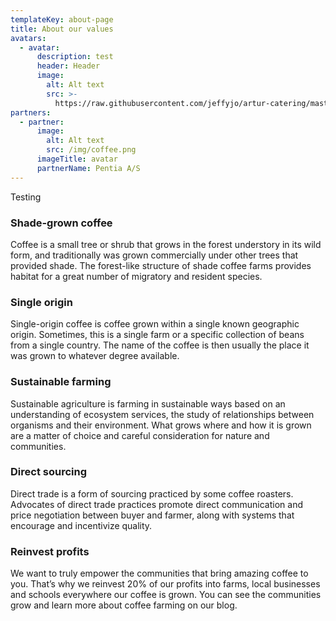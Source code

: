 ```yaml
---
templateKey: about-page
title: About our values
avatars:
  - avatar:
      description: test
      header: Header
      image:
        alt: Alt text
        src: >-
          https://raw.githubusercontent.com/jeffyjo/artur-catering/master/static/img/chemex.jpg
partners:
  - partner:
      image:
        alt: Alt text
        src: /img/coffee.png
      imageTitle: avatar
      partnerName: Pentia A/S
---
```

Testing

### Shade-grown coffee

Coffee is a small tree or shrub that grows in the forest understory in its wild form, and traditionally was grown commercially under other trees that provided shade. The forest-like structure of shade coffee farms provides habitat for a great number of migratory and resident species.

### Single origin

Single-origin coffee is coffee grown within a single known geographic origin. Sometimes, this is a single farm or a specific collection of beans from a single country. The name of the coffee is then usually the place it was grown to whatever degree available.

### Sustainable farming

Sustainable agriculture is farming in sustainable ways based on an understanding of ecosystem services, the study of relationships between organisms and their environment. What grows where and how it is grown are a matter of choice and careful consideration for nature and communities.

### Direct sourcing

Direct trade is a form of sourcing practiced by some coffee roasters. Advocates of direct trade practices promote direct communication and price negotiation between buyer and farmer, along with systems that encourage and incentivize quality.

### Reinvest profits

We want to truly empower the communities that bring amazing coffee to you. That’s why we reinvest 20% of our profits into farms, local businesses and schools everywhere our coffee is grown. You can see the communities grow and learn more about coffee farming on our blog.
